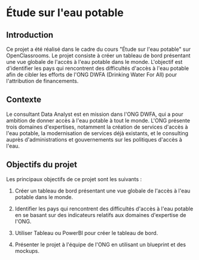 # Étude sur l'eau potable


## Introduction

Ce projet a été réalisé dans le cadre du cours "Étude sur l'eau potable" sur OpenClassrooms. Le projet consiste à créer un tableau de bord présentant une vue globale de l'accès à l'eau potable dans le monde. L'objectif est d'identifier les pays qui rencontrent des difficultés d'accès à l'eau potable afin de cibler les efforts de l'ONG DWFA (Drinking Water For All) pour l'attribution de financements.

## Contexte

Le consultant Data Analyst est en mission dans l'ONG DWFA, qui a pour ambition de donner accès à l'eau potable à tout le monde. L'ONG présente trois domaines d'expertises, notamment la création de services d'accès à l'eau potable, la modernisation de services déjà existants, et le consulting auprès d'administrations et gouvernements sur les politiques d'accès à l'eau.

## Objectifs du projet

Les principaux objectifs de ce projet sont les suivants :

1. Créer un tableau de bord présentant une vue globale de l'accès à l'eau potable dans le monde.

2. Identifier les pays qui rencontrent des difficultés d'accès à l'eau potable en se basant sur des indicateurs relatifs aux domaines d'expertise de l'ONG.

3. Utiliser Tableau ou PowerBI pour créer le tableau de bord.

4. Présenter le projet à l'équipe de l'ONG en utilisant un blueprint et des mockups.
